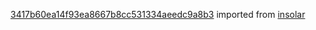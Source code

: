 [3417b60ea14f93ea8667b8cc531334aeedc9a8b3](https://github.com/insolar/insolar/commit/3417b60ea14f93ea8667b8cc531334aeedc9a8b3) imported from [insolar](https://github.com/insolar/insolar)

